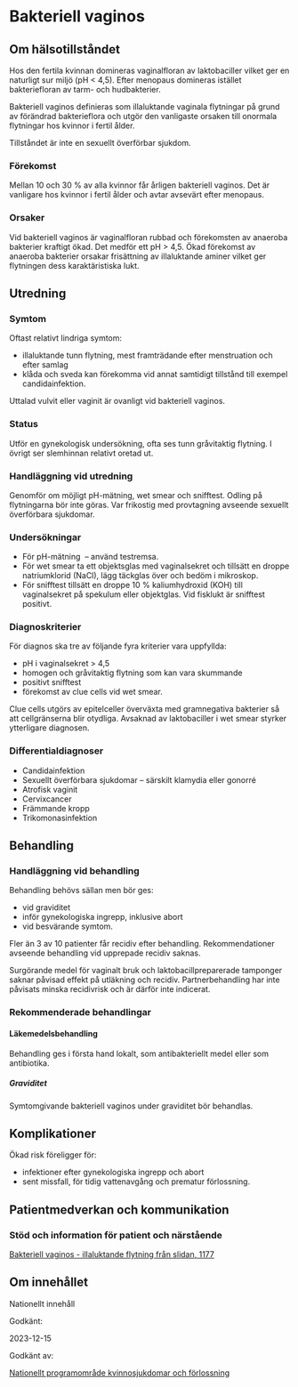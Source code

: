 Bakteriell vaginos
==================

Om hälsotillståndet
-------------------

Hos den fertila kvinnan domineras vaginalfloran av laktobaciller vilket ger en naturligt sur miljö (pH < 4,5). Efter menopaus domineras istället bakteriefloran av tarm- och hudbakterier.

Bakteriell vaginos definieras som illaluktande vaginala flytningar på grund av förändrad bakterieflora och utgör den vanligaste orsaken till onormala flytningar hos kvinnor i fertil ålder.

Tillståndet är inte en sexuellt överförbar sjukdom.

### Förekomst

Mellan 10 och 30 % av alla kvinnor får årligen bakteriell vaginos. Det är vanligare hos kvinnor i fertil ålder och avtar avsevärt efter menopaus.

### Orsaker

Vid bakteriell vaginos är vaginalfloran rubbad och förekomsten av anaeroba bakterier kraftigt ökad. Det medför ett pH \> 4,5. Ökad förekomst av anaeroba bakterier orsakar frisättning av illaluktande aminer vilket ger flytningen dess karaktäristiska lukt.

Utredning
---------

### Symtom

Oftast relativt lindriga symtom:

*   illaluktande tunn flytning, mest framträdande efter menstruation och efter samlag
*   klåda och sveda kan förekomma vid annat samtidigt tillstånd till exempel candidainfektion.

Uttalad vulvit eller vaginit är ovanligt vid bakteriell vaginos.

### Status

Utför en gynekologisk undersökning, ofta ses tunn gråvitaktig flytning. I övrigt ser slemhinnan relativt oretad ut.

### Handläggning vid utredning

Genomför om möjligt pH-mätning, wet smear och snifftest. Odling på flytningarna bör inte göras. Var frikostig med provtagning avseende sexuellt överförbara sjukdomar.

### Undersökningar

*   För pH-mätning  – använd testremsa.
*   För wet smear ta ett objektsglas med vaginalsekret och tillsätt en droppe natriumklorid (NaCl), lägg täckglas över och bedöm i mikroskop.
*   För snifftest tillsätt en droppe 10 % kaliumhydroxid (KOH) till vaginalsekret på spekulum eller objektglas. Vid fisklukt är snifftest positivt.

### Diagnoskriterier

För diagnos ska tre av följande fyra kriterier vara uppfyllda:

*   pH i vaginalsekret \> 4,5
*   homogen och gråvitaktig flytning som kan vara skummande
*   positivt snifftest 
*   förekomst av clue cells vid wet smear.

Clue cells utgörs av epitelceller överväxta med gramnegativa bakterier så att cellgränserna blir otydliga. Avsaknad av laktobaciller i wet smear styrker ytterligare diagnosen.

### Differentialdiagnoser

*   Candidainfektion
*   Sexuellt överförbara sjukdomar – särskilt klamydia eller gonorré
*   Atrofisk vaginit
*   Cervixcancer
*   Främmande kropp
*   Trikomonasinfektion

Behandling
----------

### Handläggning vid behandling

Behandling behövs sällan men bör ges:

*   vid graviditet
*   inför gynekologiska ingrepp, inklusive abort
*   vid besvärande symtom.

Fler än 3 av 10 patienter får recidiv efter behandling. Rekommendationer avseende behandling vid upprepade recidiv saknas.

Surgörande medel för vaginalt bruk och laktobacillpreparerade tamponger saknar påvisad effekt på utläkning och recidiv. Partnerbehandling har inte påvisats minska recidivrisk och är därför inte indicerat.

### Rekommenderade behandlingar

#### Läkemedelsbehandling

Behandling ges i första hand lokalt, som antibakteriellt medel eller som antibiotika.

##### Graviditet

Symtomgivande bakteriell vaginos under graviditet bör behandlas.

Komplikationer
--------------

Ökad risk föreligger för:

*   infektioner efter gynekologiska ingrepp och abort
*   sent missfall, för tidig vattenavgång och prematur förlossning.

Patientmedverkan och kommunikation
----------------------------------

### Stöd och information för patient och närstående

[Bakteriell vaginos - illaluktande flytning från slidan, 1177](https://www.1177.se/sjukdomar--besvar/konsorgan/mens-blodningar-och-flytningar/bakteriell-vaginos--illaluktande-flytning-fran-slidan/)

Om innehållet
-------------

Nationellt innehåll

Godkänt:

2023-12-15

Godkänt av:

[Nationellt programområde kvinnosjukdomar och förlossning](https://kunskapsstyrningvard.se/kunskapsstyrningvard/programomradenochsamverkansgrupper/nationellaprogramomraden/npokvinnosjukdomarochforlossning.56438.html)

